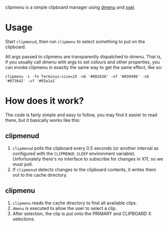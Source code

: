 clipmenu is a simple clipboard manager using [dmenu][] and [xsel][].

# Usage

Start `clipmenud`, then run `clipmenu` to select something to put on the
clipboard.

All args passed to clipmenu are transparently dispatched to dmenu. That is, if
you usually call dmenu with args to set colours and other properties, you can
invoke clipmenu in exactly the same way to get the same effect, like so:

	clipmenu -i -fn Terminus:size=25 -nb '#002b36' -nf '#839496' -sb '#073642' -sf '#93a1a1'

# How does it work?

The code is fairly simple and easy to follow, you may find it easier to read
there, but it basically works like this:

## clipmenud

1. `clipmenud` polls the clipboard every 0.5 seconds (or another interval as
   configured with the `CLIPMENUD_SLEEP` environment variable). Unfortunately
   there's no interface to subscribe for changes in X11, so we must poll.
2. If `clipmenud` detects changes to the clipboard contents, it writes them out
   to the cache directory.

## clipmenu

1. `clipmenu` reads the cache directory to find all available clips.
2. `dmenu` is executed to allow the user to select a clip.
3. After selection, the clip is put onto the PRIMARY and CLIPBOARD X
   selections.

[dmenu]: http://tools.suckless.org/dmenu/
[xsel]: http://www.vergenet.net/~conrad/software/xsel/
